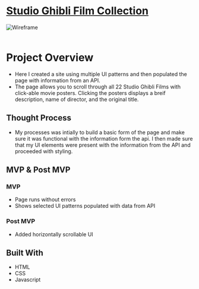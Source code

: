 # <strong> [Studio Ghibli Film Collection](https://iffat77.github.io/ui-pattern-project/)</strong>

![Wireframe](https://res.cloudinary.com/dsk8h1adc/image/upload/v1647908989/Screen_Shot_2022-03-21_at_8.19.24_PM_hzgtap.png)
<br>
<br>

# Project Overview

  - Here I created a site using multiple UI patterns and then populated the page with information from an API.
  - The page allows you to scroll through all 22 Studio Ghibli Films with click-able movie posters. Clicking the posters displays a breif description, name of director, and the original title.

## Thought Process

  - My processes was intially to build a basic form of the page and make sure it was functional with the information form the api. I then made sure that my UI elements were present with the information from the API and proceeded with styling.

## MVP & Post MVP

### MVP
- Page runs without errors
- Shows selected UI patterns populated with data from API


### Post MVP
- Added horizontally scrollable UI 

## Built With
 - HTML
 - CSS
 - Javascript


